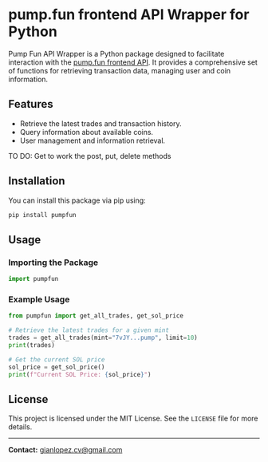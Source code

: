 # pump.fun frontend API Wrapper for Python

Pump Fun API Wrapper is a Python package designed to facilitate interaction with the [pump.fun frontend API](https://frontend-api.pump.fun/api). It provides a comprehensive set of functions for retrieving transaction data, managing user and coin information.

## Features

- Retrieve the latest trades and transaction history.
- Query information about available coins.
- User management and information retrieval.

TO DO: Get to work the post, put, delete methods
## Installation

You can install this package via pip using:

```bash
pip install pumpfun
```

## Usage

### Importing the Package

```python
import pumpfun
```

### Example Usage

```python
from pumpfun import get_all_trades, get_sol_price

# Retrieve the latest trades for a given mint
trades = get_all_trades(mint="7vJY...pump", limit=10)
print(trades)

# Get the current SOL price
sol_price = get_sol_price()
print(f"Current SOL Price: {sol_price}")
```

## License

This project is licensed under the MIT License. See the `LICENSE` file for more details.

---

**Contact:** [gianlopez.cv@gmail.com](mailto\:gianlopez.cv@gmail.com)

